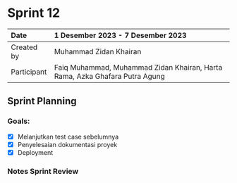 # Sprint 12

|Date|1 Desember 2023 - 7 Desember 2023|
| :- | :- |
|Created by|Muhammad Zidan Khairan|
|Participant|Faiq Muhammad, Muhammad Zidan Khairan, Harta Rama, Azka Ghafara Putra Agung|
## Sprint Planning
### Goals:
- [x] Melanjutkan test case sebelumnya
- [x] Penyelesaian dokumentasi proyek
- [x] Deployment

### Notes Sprint Review

